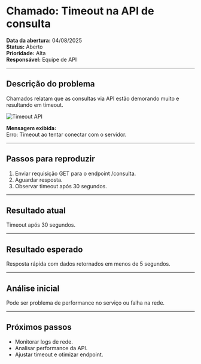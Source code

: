 # Chamado: Timeout na API de consulta

**Data da abertura:** 04/08/2025  
**Status:** Aberto  
**Prioridade:** Alta  
**Responsável:** Equipe de API

---

## Descrição do problema  
Chamados relatam que as consultas via API estão demorando muito e resultando em timeout.

![Timeout API](https://via.placeholder.com/400x200.png?text=Timeout+API)

**Mensagem exibida:**  
Erro: Timeout ao tentar conectar com o servidor.

---

## Passos para reproduzir  
1. Enviar requisição GET para o endpoint /consulta.  
2. Aguardar resposta.  
3. Observar timeout após 30 segundos.

---

## Resultado atual  
Timeout após 30 segundos.

---

## Resultado esperado  
Resposta rápida com dados retornados em menos de 5 segundos.

---

## Análise inicial  
Pode ser problema de performance no serviço ou falha na rede.

---

## Próximos passos  
- Monitorar logs de rede.  
- Analisar performance da API.  
- Ajustar timeout e otimizar endpoint.
